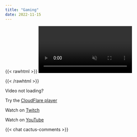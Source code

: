 ```yaml
---
title: "Gaming"
date: 2022-11-15
---
```


{{< rawhtml >}}
<video controls autoplay muted></video>
<script
  src="https://cdnjs.cloudflare.com/ajax/libs/webrtc-adapter/8.1.2/adapter.min.js"
  integrity="sha512-l40eBFtXx+ve5RryIELC3y6/OM6Nu89mLGQd7fg1C93tN6XrkC3supb+/YiD/Y+B8P37kdJjtG1MT1kOO2VzxA=="
  crossorigin="anonymous"
  referrerpolicy="no-referrer"
></script>
<script type="module" src="/js/webrtc.js"></script>
{{< /rawhtml >}}

Video not loading?

Try the [CloudFlare player](/gaming-cf)

Watch on [Twitch](https://www.twitch.tv/codebam)

Watch on [YouTube](https://www.youtube.com/channel/UCl7aqYpewryAPRqpGmGpoIw)

{{< chat cactus-comments >}}

